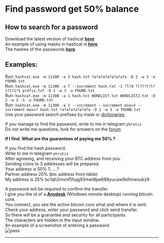 # Find password get 50% balance

## How to search for a password
Download the latest version of hashcat [**here**](https://github.com/hashcat/hashcat/releases)</br>
An example of using masks in hashcat is [**here**](https://cheatsheet.haax.fr/passcracking-hashfiles/hashcat_cheatsheet/)</br>
The hashes of the passwords [**here**](https://github.com/phrutis/LostWallets/blob/main/README.md#walletdat-heshes-table)</br>

## Examples:</br>
Run: ```hashcat.exe -m 11300 -a 3 hash.txt ?a?a?a?a?a?a?a?a -D 2 -w 3 -o FOUND.txt```</br>
Run: ```hashcat.exe -m 11300 -a 7 --increment hash.txt -1 ?l?d ?l?l?l?l?1?1?1?1 prefix.txt -D 2 -w 3 -o FOUND.txt```</br>
Run: ```hashcat.exe -m 11300 -a 1 hash.txt WORDLIST.txt WORDLIST2.txt -D 2 -w 3 -S -o FOUND.txt```</br>
Run: ```hashcat.exe -m 11300 -a 3 --increment --increment-min=3 --increment-max=7 hash.txt ?a?a?a?a?a?a?a -D 2 -w 3 -o FOUND.txt```</br>
Use your password search prefixes by mask or [dictionaries](https://www.weakpass.com/wordlist)</br>

If you manage to find the password, write to me in telegram ```phrutis```</br>
Do not write me questions, look for answers on the [forum](https://hashcat.net/forum/)</br>


**If I find. What are the guarantees of paying me 50% ?**</br>

If you find the hash password.</br>
Write to me in telegram ```phrutis```</br>
After agreeing, and receiving your BTC address from you.</br>
Sending coins to 3 addresses will be prepared.</br>
Your address is 50% 1......?</br>
Partner address 25% (btc address from table)</br>
My address is 25% bc1qh2mvnf5fujg93mwl8pe688yucaw9sflmwsukz9</br>

A password will be required to confirm the transfer.</br>
I give you the id of a [**Anydesk**](https://anydesk.com) (Windows remote desktop) running bitcoin core.</br>
You connect, you see the active bitcoin core what and where it is sent. </br>
Check your address, enter your password and click send transfer.</br>
So there will be a guarantee and security for all participants.</br>
The characters are hidden in the input window.</br>
An example of a screenshot of entering a password</br>
![pass](https://user-images.githubusercontent.com/82582647/171959020-8192f5ad-6d3c-4295-af77-8fe348769853.png)
<hr>
